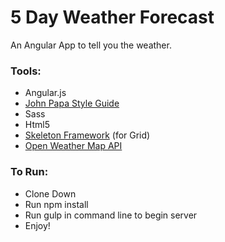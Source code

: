 # 5 Day Weather Forecast
An Angular App to tell you the weather.

### Tools:
* Angular.js
* [John Papa Style Guide](https://github.com/johnpapa/angular-styleguide)
* Sass
* Html5
* [Skeleton Framework](http://getskeleton.com/) (for Grid)
* [Open Weather Map API](http://openweathermap.org/forecast5)

### To Run:
* Clone Down
* Run npm install
* Run gulp in command line to begin server
* Enjoy!